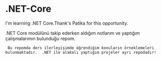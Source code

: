 # .NET-Core
I'm learning .NET Core.Thank's Patika for this  opportunity.

.NET Core modülünü takip ederken aldığım notlarım ve yaptığım çalışmalarımın bulunduğu repom.

` Bu repomda ders ilerleyişimde öğrendiğim konuların örneklemeleri bulunmaktadır.  .NET ile alakalı yaptığım projeler ayrı repodadır!`
